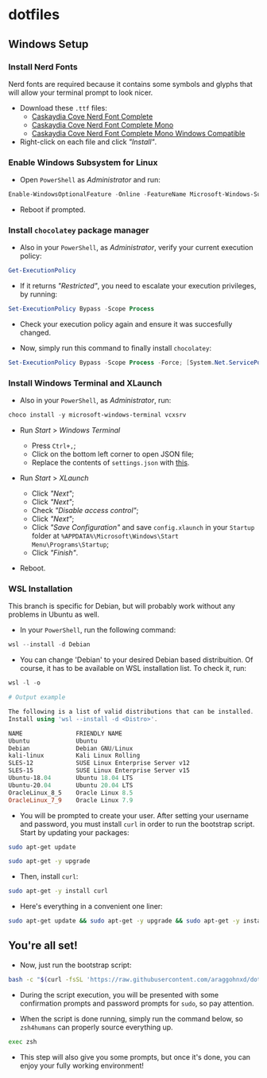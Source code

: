 # dotfiles

## Windows Setup

### Install Nerd Fonts

Nerd fonts are required because it contains some symbols and glyphs that will allow your terminal prompt to look nicer.

- Download these `.ttf` files:
	- [Caskaydia Cove Nerd Font Complete](https://raw.githubusercontent.com/araggohnxd/dotfiles/master/.fonts/Caskaydia%20Cove%20Nerd%20Font%20Complete.ttf)
	- [Caskaydia Cove Nerd Font Complete Mono](https://raw.githubusercontent.com/araggohnxd/dotfiles/master/.fonts/Caskaydia%20Cove%20Nerd%20Font%20Complete%20Mono.ttf)
	- [Caskaydia Cove Nerd Font Complete Mono Windows Compatible](https://raw.githubusercontent.com/araggohnxd/dotfiles/master/.fonts/Caskaydia%20Cove%20Nerd%20Font%20Complete%20Mono%20Windows%20Compatible.ttf)
- Right-click on each file and click *"Install"*.

### Enable Windows Subsystem for Linux

- Open `PowerShell` as *Administrator* and run:
```powershell
Enable-WindowsOptionalFeature -Online -FeatureName Microsoft-Windows-Subsystem-Linux
```
- Reboot if prompted.

### Install `chocolatey` package manager
- Also in your `PowerShell`, as *Administrator*, verify your current execution policy:
```powershell
Get-ExecutionPolicy
```

- If it returns *"Restricted"*, you need to escalate your execution privileges, by running:
```powershell
Set-ExecutionPolicy Bypass -Scope Process
```
- Check your execution policy again and ensure it was succesfully changed.

- Now, simply run this command to finally install `chocolatey`:
```powershell
Set-ExecutionPolicy Bypass -Scope Process -Force; [System.Net.ServicePointManager]::SecurityProtocol = [System.Net.ServicePointManager]::SecurityProtocol -bor 3072; iex ((New-Object System.Net.WebClient).DownloadString('https://community.chocolatey.org/install.ps1'))
```
### Install Windows Terminal and XLaunch

- Also in your `PowerShell`, as *Administrator*, run:
```powershell
choco install -y microsoft-windows-terminal vcxsrv
```

- Run *Start* > *Windows Terminal*
	- Press `Ctrl+,`;
	- Click on the bottom left corner to open JSON file;
	- Replace the contents of `settings.json` with [this](https://raw.githubusercontent.com/araggohnxd/dotfiles/master/.config/windows-terminal-settings.json).

- Run *Start* > *XLaunch*
	- Click *"Next"*;
	- Click *"Next"*;
	- Check *"Disable access control"*;
	- Click *"Next"*;
	- Click *"Save Configuration"* and save `config.xlaunch` in your `Startup` folder at `%APPDATA%\Microsoft\Windows\Start Menu\Programs\Startup`;
	- Click *"Finish"*.
- Reboot.

### WSL Installation
This branch is specific for Debian, but will probably work without any problems in Ubuntu as well.

- In your `PowerShell`, run the following command:
```powershell
wsl --install -d Debian
```
- You can change 'Debian' to your desired Debian based distribuition. Of course, it has to be available on WSL installation list. To check it, run:
```powershell
wsl -l -o
```
```powershell
# Output example

The following is a list of valid distributions that can be installed.
Install using 'wsl --install -d <Distro>'.

NAME               FRIENDLY NAME
Ubuntu             Ubuntu
Debian             Debian GNU/Linux
kali-linux         Kali Linux Rolling
SLES-12            SUSE Linux Enterprise Server v12
SLES-15            SUSE Linux Enterprise Server v15
Ubuntu-18.04       Ubuntu 18.04 LTS
Ubuntu-20.04       Ubuntu 20.04 LTS
OracleLinux_8_5    Oracle Linux 8.5
OracleLinux_7_9    Oracle Linux 7.9
```

- You will be prompted to create your user. After setting your username and password, you must install `curl` in order to run the bootstrap script. Start by updating your packages:
```sh
sudo apt-get update
```
```sh
sudo apt-get -y upgrade
```

- Then, install `curl`:
```sh
sudo apt-get -y install curl
```

- Here's everything in a convenient one liner:
```sh
sudo apt-get update && sudo apt-get -y upgrade && sudo apt-get -y install curl
```

## You're all set!
- Now, just run the bootstrap script:
```sh
bash -c "$(curl -fsSL 'https://raw.githubusercontent.com/araggohnxd/dotfiles/debian/.zsh/bin/bootstrap.sh')"
```
- During the script execution, you will be presented with some confirmation prompts and password prompts for `sudo`, so pay attention.

- When the script is done running, simply run the command below, so `zsh4humans` can properly source everything up.
```sh
exec zsh
```
- This step will also give you some prompts, but once it's done, you can enjoy your fully working environment!
